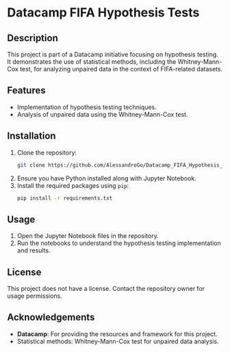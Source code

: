 # Datacamp FIFA Hypothesis Tests

## Description
This project is part of a Datacamp initiative focusing on hypothesis testing. It demonstrates the use of statistical methods, including the Whitney-Mann-Cox test, for analyzing unpaired data in the context of FIFA-related datasets.

## Features
- Implementation of hypothesis testing techniques.
- Analysis of unpaired data using the Whitney-Mann-Cox test.

## Installation
1. Clone the repository:
   ```bash
   git clone https://github.com/AlessandroGo/Datacamp_FIFA_Hypothesis_Tests.git
   ```
2. Ensure you have Python installed along with Jupyter Notebook.
3. Install the required packages using `pip`:
   ```bash
   pip install -r requirements.txt
   ```

## Usage
1. Open the Jupyter Notebook files in the repository.
2. Run the notebooks to understand the hypothesis testing implementation and results.

## License
This project does not have a license. Contact the repository owner for usage permissions.

## Acknowledgements
- **Datacamp**: For providing the resources and framework for this project.
- Statistical methods: Whitney-Mann-Cox test for unpaired data analysis.
